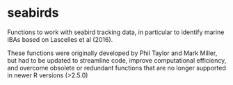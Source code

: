 # seabirds
Functions to work with seabird tracking data, in particular to identify marine IBAs based on Lascelles et al (2016).

These functions were originally developed by Phil Taylor and Mark Miller, but had to be updated to streamline code, improve computational efficiency, and overcome obsolete or redundant functions that are no longer supported in newer R versions (>2.5.0)

